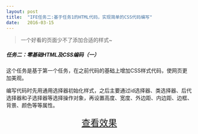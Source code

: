 ```yaml
---
layout: post
title:  "IFE任务二:基于任务1的HTML代码，实现简单的CSS代码编写"
date:   2016-03-15
---
```



> 一个好看的页面少不了添加合适的样式~

##### 任务二：零基础HTML及CSS编码（一）

这个任务是基于第一个任务，在之前代码的基础上增加CSS样式代码，使网页更加美观。

编写代码时先用通用选择器初始化样式，之后主要通过id选择器、类选择器、后代选择器和子选择器等选择操作对象，再设置高度、宽度、外边距、内边距、边框、背景、颜色等等属性。

<div>
<a href="https://irife.github.io/ife/tliyun/task2/task2.html" target="_blank"><div style="height:50px;line-height:50px;text-align:center;font-size:24px;">查看效果</div></a>
</div>

